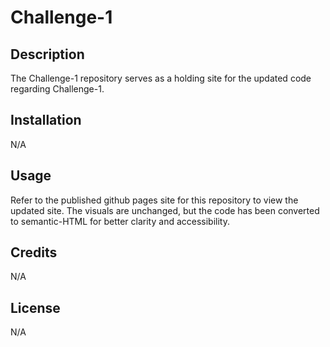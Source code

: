 # Challenge-1

## Description

The Challenge-1 repository serves as a holding site for the updated code regarding Challenge-1.

## Installation

N/A

## Usage

Refer to the published github pages site for this repository to view the updated site. The visuals are unchanged, but the code has been converted to semantic-HTML for better clarity and accessibility.

## Credits
N/A

## License

N/A
